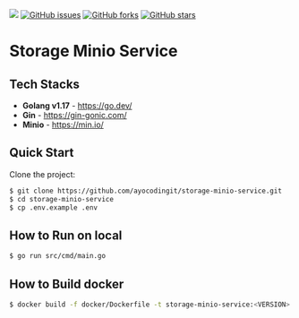<a href="https://codeclimate.com/github/ayocodingit/storage-minio-service/maintainability"><img src="https://api.codeclimate.com/v1/badges/9b4a34093b55bc0e2823/maintainability" /></a>
[![GitHub issues](https://img.shields.io/github/issues/ayocodingit/storage-minio-service)](https://github.com/ayocodingit/storage-minio-service/issues)
[![GitHub forks](https://img.shields.io/github/forks/ayocodingit/storage-minio-service)](https://github.com/ayocodingit/storage-minio-service/network)
[![GitHub stars](https://img.shields.io/github/stars/ayocodingit/storage-minio-service)](https://github.com/ayocodingit/storage-minio-service/stargazers)


# Storage Minio Service

## Tech Stacks

- **Golang v1.17** - <https://go.dev/>
- **Gin** - <https://gin-gonic.com/>
- **Minio** - <https://min.io/>

## Quick Start

Clone the project:

```bash
$ git clone https://github.com/ayocodingit/storage-minio-service.git
$ cd storage-minio-service
$ cp .env.example .env
```

## How to Run on local
```bash
$ go run src/cmd/main.go
```

## How to Build docker
```bash
$ docker build -f docker/Dockerfile -t storage-minio-service:<VERSION> .
```
